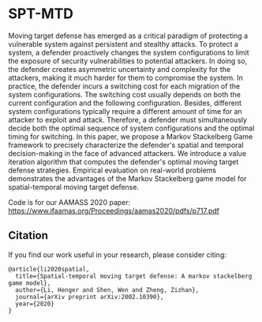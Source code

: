 # SPT-MTD
Moving target defense has emerged as a critical paradigm of protecting a vulnerable system against persistent and stealthy attacks. To protect a system,  a defender proactively changes the system configurations to limit the exposure of security vulnerabilities to potential attackers. In doing so, the defender creates asymmetric uncertainty and complexity for the attackers, making it much harder for them to compromise the system. In practice, the defender incurs a switching cost for each migration of the system configurations. The switching cost usually depends on both the current configuration and the following configuration. Besides,  different system configurations typically require a different amount of time for an attacker to exploit and attack. Therefore, a defender must simultaneously decide both the optimal sequence of system configurations and the optimal timing for switching. In this paper, we propose a Markov Stackelberg Game framework to precisely characterize the defender's spatial and temporal decision-making in the face of advanced attackers. We introduce a value iteration algorithm that computes the defender's optimal moving target defense strategies. Empirical evaluation on real-world problems demonstrates the advantages of the Markov Stackelberg game model for spatial-temporal moving target defense.

Code is for our AAMASS 2020 paper: https://www.ifaamas.org/Proceedings/aamas2020/pdfs/p717.pdf


## Citation
If you find our work useful in your research, please consider citing:
```
@article{li2020spatial,
  title={Spatial-temporal moving target defense: A markov stackelberg game model},
  author={Li, Henger and Shen, Wen and Zheng, Zizhan},
  journal={arXiv preprint arXiv:2002.10390},
  year={2020}
}
